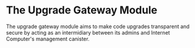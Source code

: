 # The Upgrade Gateway Module
The upgrade gateway module aims to make code upgrades transparent and secure by acting as an intermidiary between its admins and Internet Computer's management canister.